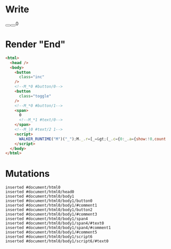 # Write
  <button class=inc></button><!--M_*0 #button/0--><button class=toggle></button><!--M_*0 #button/1--><span>0<!--M_*1 #text/0--></span><!--M_|0 #text/2 1--><script>WALKER_RUNTIME("M")("_");M._.r=[_=>(_.c={0:_.a={show:!0,count:0,"#text/2!":_.b={}},1:_.b},_.a["#text/2("]=_._["packages/translator-tags/src/__tests__/fixtures/basic-conditional-counter/template.marko_1_renderer"](_.a),_.b._=_.a,_.c),0,"packages/translator-tags/src/__tests__/fixtures/basic-conditional-counter/template.marko_0_show",0,"packages/translator-tags/src/__tests__/fixtures/basic-conditional-counter/template.marko_0_count",0];M._.w()</script>


# Render "End"
```html
<html>
  <head />
  <body>
    <button
      class="inc"
    />
    <!--M_*0 #button/0-->
    <button
      class="toggle"
    />
    <!--M_*0 #button/1-->
    <span>
      0
      <!--M_*1 #text/0-->
    </span>
    <!--M_|0 #text/2 1-->
    <script>
      WALKER_RUNTIME("M")("_");M._.r=[_=&gt;(_.c={0:_.a={show:!0,count:0,"#text/2!":_.b={}},1:_.b},_.a["#text/2("]=_._["packages/translator-tags/src/__tests__/fixtures/basic-conditional-counter/template.marko_1_renderer"](_.a),_.b._=_.a,_.c),0,"packages/translator-tags/src/__tests__/fixtures/basic-conditional-counter/template.marko_0_show",0,"packages/translator-tags/src/__tests__/fixtures/basic-conditional-counter/template.marko_0_count",0];M._.w()
    </script>
  </body>
</html>
```

# Mutations
```
inserted #document/html0
inserted #document/html0/head0
inserted #document/html0/body1
inserted #document/html0/body1/button0
inserted #document/html0/body1/#comment1
inserted #document/html0/body1/button2
inserted #document/html0/body1/#comment3
inserted #document/html0/body1/span4
inserted #document/html0/body1/span4/#text0
inserted #document/html0/body1/span4/#comment1
inserted #document/html0/body1/#comment5
inserted #document/html0/body1/script6
inserted #document/html0/body1/script6/#text0
```